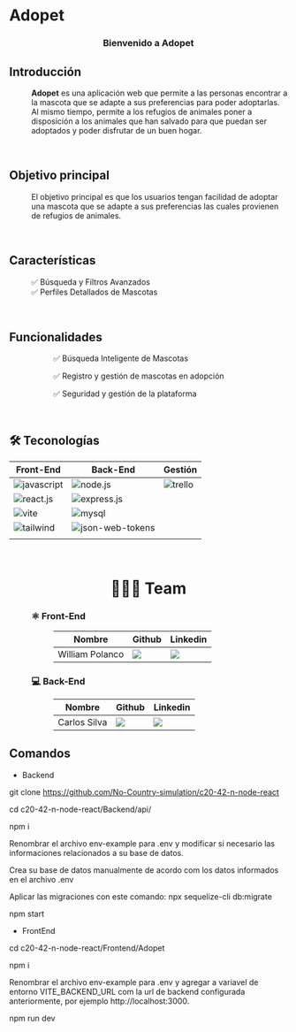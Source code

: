 # Adopet

<div align="center">
  <!-- <a>
    <img src="/front/public/logo.png" alt="Descripción de la imagen" width="50%">
  </a> -->
  <h3 align="center"> Bienvenido a Adopet </h3>
</div>

## Introducción

<dl>
  <dd>
    <b>Adopet</b>
    es una aplicación web que permite a las personas encontrar a la mascota que se adapte a sus preferencias para poder adoptarlas. Al mismo tiempo, permite a los refugios de animales poner a disposición a los animales que han salvado para que puedan ser adoptados y poder disfrutar de un buen hogar.
  </dd>
</dl>
<br/>

## Objetivo principal

<dl>
  <dd>
    El objetivo principal es que los usuarios tengan facilidad de adoptar una mascota que se adapte a sus preferencias las cuales provienen de refugios de animales.
  </dd>
</dl>
<br/>

## Características

<dl>
  <dd>
    ✅ Búsqueda y Filtros Avanzados
  </dd>
  <dd>
    ✅ Perfiles Detallados de Mascotas
  </dd>
</dl>
<br>

## Funcionalidades

<dl>
  <dd>
    <dl>
      <dd>
        <p>✅ Búsqueda Inteligente de Mascotas </p>
      </dd>
      <dd>
        <p>✅ Registro y gestión de mascotas en adopción </p>
      </dd>
      <dd>
        <p>✅ Seguridad y gestión de la plataforma</p>
      </dd>
    </dl>
  </dd>
</dl>
<br>

## 🛠️ Teconologías

<table>
  <thead>
    <tr>
      <th>Front-End</th>
      <th>Back-End</th>
      <th>Gestión</th>
    </tr>
  </thead>
  <tbody>
    <tr>
      <td>
        <img alt="javascript" src="https://img.shields.io/badge/Javascript-%23F7DF1E?logo=javascript&logoColor=white">
      </td>
      <td>
      <img alt="node.js" src="https://img.shields.io/badge/Node.js-%23339933?logo=node.js&logoColor=white">
      </td>
      <td>
        <img alt="trello" src="https://img.shields.io/badge/Trello-%230052CC?logo=trello&logoColor=white">
      </td>
    </tr>
    <tr>
      <td>
        <img alt="react.js" src="https://img.shields.io/badge/React.js-%2361DAFB?logo=react&logoColor=white">
      </td>
      <td>
        <img alt="express.js" src="https://img.shields.io/badge/Express.js-%23000000?logo=Express&logoColor=white">
      </td>
      <td></td>
    </tr>
    <tr>
      <td>
        <img alt="vite" src="https://img.shields.io/badge/Vite-%23646CFF?logo=vite&logoColor=white">
      </td>
      <td>
        <img alt="mysql" src="https://img.shields.io/badge/MySQL-%2300758f?logo=mysql&logoColor=white">
      </td>
      <td></td>
    </tr>
    <tr>
      <td>
        <img alt="tailwind" src="https://img.shields.io/badge/Tailwind-%2306B6D4?logo=tailwind%20css&logoColor=white">
      </td>
      <td>
        <img alt="json-web-tokens" src="https://img.shields.io/badge/JSON%20Web%20Tokens-%23000000?logo=json%20web%20tokens&logoColor=white">
      </td>
      <td></td>
    </tr>
    <tr>
      <td></td>
      <td></td>
      <td></td>
    </tr>
  </tbody>
</table>
<br>

<h1 align="center"> 
  🧑‍🤝‍🧑 Team
</h1>

<dl>
  <dd>
    <h3>⚛️ Front-End</h3>
    <dl>
      <dd>
        <table>
          <thead>
            <tr>
              <th>Nombre</th>
              <th>Github</th>
              <th>Linkedin</th>
            </tr>
          </thead>
          <tbody>
            <tr>
              <td>William Polanco</td>
              <td>
                <a href="https://github.com/williampolancodev">
                  <img src="https://img.shields.io/badge/github-%23121011.svg?&style=for-the-badge&logo=github&logoColor=white"/>
                </a>
              </td>
              <td>
                <a href="https://www.linkedin.com/in/william-polanco-abbba7140/">
                  <img src="https://img.shields.io/badge/linkedin-%230A66C2.svg?&style=for-the-badge&logo=linkedin&logoColor=white"/>
                </a>
              </td>
            </tr>
          </tbody>
        </table>
      </dd>
    </dl>
  </dd>
  <dd>
    <h3>💻 Back-End</h3>
    <dl>
      <dd>
        <table>
          <thead>
            <tr>
              <th>Nombre</th>
              <th>Github</th>
              <th>Linkedin</th>
            </tr>
          </thead>
          <tbody>
            <tr>
              <td>Carlos Silva</td>
              <td>
                <a href="https://github.com/CarlosAlecrim">
                  <img src="https://img.shields.io/badge/github-%23121011.svg?&style=for-the-badge&logo=github&logoColor=white"/>
                </a>
              </td>
              <td>
                <a href="https://www.linkedin.com/in/carlos-silva-alecrim/">
                  <img src="https://img.shields.io/badge/linkedin-%230A66C2.svg?&style=for-the-badge&logo=linkedin&logoColor=white"/>
                </a>
              </td>
            </tr>
          </tbody>
        </table>
      </dd>
    </dl>
  </dd>

## Comandos


- Backend

git clone https://github.com/No-Country-simulation/c20-42-n-node-react


cd c20-42-n-node-react/Backend/api/

npm i

Renombrar el archivo env-example para .env y modificar si necesario las informaciones relacionados a su base de datos.

Crea su base de datos manualmente de acordo com los datos informados en el archivo .env

Aplicar las migraciones con este comando: npx sequelize-cli db:migrate 

npm start


- FrontEnd

cd c20-42-n-node-react/Frontend/Adopet

npm i 

Renombrar el archivo env-example para .env y agregar a variavel de entorno VITE_BACKEND_URL com la url de backend configurada anteriormente, por ejemplo http://localhost:3000.

npm run dev
